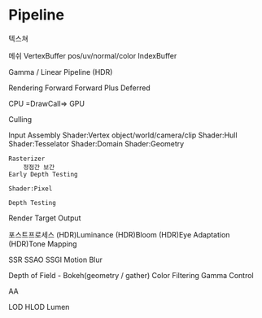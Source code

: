 # Pipeline

텍스쳐

메쉬
    VertexBuffer
        pos/uv/normal/color
    IndexBuffer

Gamma / Linear Pipeline (HDR)

Rendering
    Forward 
    Forward Plus
    Deferred


CPU =DrawCall=> GPU

Culling

Input Assembly
    Shader:Vertex
        object/world/camera/clip
    Shader:Hull
    Shader:Tesselator
    Shader:Domain
    Shader:Geometry
    
    Rasterizer
        정점간 보간
    Early Depth Testing

    Shader:Pixel

    Depth Testing
Render Target Output

포스트프로세스
(HDR)Luminance
(HDR)Bloom
(HDR)Eye Adaptation
(HDR)Tone Mapping

SSR
SSAO
SSGI
Motion Blur

Depth of Field - Bokeh(geometry / gather)
Color Filtering
Gamma Control

AA



LOD
HLOD
Lumen
